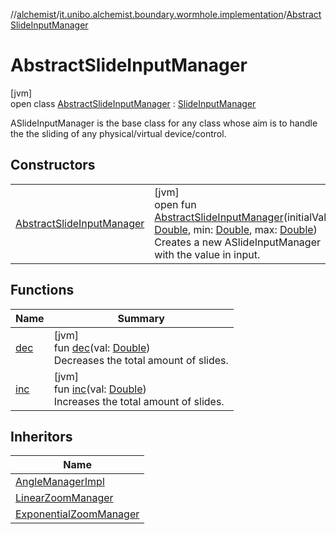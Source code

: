 //[alchemist](../../../index.md)/[it.unibo.alchemist.boundary.wormhole.implementation](../index.md)/[AbstractSlideInputManager](index.md)

# AbstractSlideInputManager

[jvm]\
open class [AbstractSlideInputManager](index.md) : [SlideInputManager](../../it.unibo.alchemist.boundary.wormhole.interfaces/-slide-input-manager/index.md)

ASlideInputManager is the base class for any class whose aim is to handle the the sliding of any physical/virtual device/control.

## Constructors

| | |
|---|---|
| [AbstractSlideInputManager](-abstract-slide-input-manager.md) | [jvm]<br>open fun [AbstractSlideInputManager](-abstract-slide-input-manager.md)(initialValue: [Double](https://kotlinlang.org/api/latest/jvm/stdlib/kotlin/-double/index.html), min: [Double](https://kotlinlang.org/api/latest/jvm/stdlib/kotlin/-double/index.html), max: [Double](https://kotlinlang.org/api/latest/jvm/stdlib/kotlin/-double/index.html))<br>Creates a new ASlideInputManager with the value in input. |

## Functions

| Name | Summary |
|---|---|
| [dec](dec.md) | [jvm]<br>fun [dec](dec.md)(val: [Double](https://kotlinlang.org/api/latest/jvm/stdlib/kotlin/-double/index.html))<br>Decreases the total amount of slides. |
| [inc](inc.md) | [jvm]<br>fun [inc](inc.md)(val: [Double](https://kotlinlang.org/api/latest/jvm/stdlib/kotlin/-double/index.html))<br>Increases the total amount of slides. |

## Inheritors

| Name |
|---|
| [AngleManagerImpl](../-angle-manager-impl/index.md) |
| [LinearZoomManager](../-linear-zoom-manager/index.md) |
| [ExponentialZoomManager](../-exponential-zoom-manager/index.md) |
